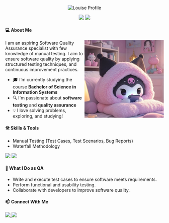 
<p align="center">
  <img src="https://github.com/louiseanne2/louiseanne2/blob/main/porpol.png?raw=true" alt="Louise Profile" width="800" />
</p>

<p align="center">
  <img src="https://media.giphy.com/media/mGcNjsfWAjY5AEZNw6/giphy.gif" width="50" />
  <img src="https://readme-typing-svg.herokuapp.com?font=Fira+Code&size=18&pause=1000&color=E70FF7&width=435&lines=Delivering+excellence+through+quality.;Prevent+defects%2C+ensure+perfection.;Because+flawless+matters." />
</p>


<h4 align="left">💻 About Me</h4>

<img src="https://github.com/louiseanne2/louiseanne2/blob/main/kuromi%20sleeping%20lol%20(1).jfif" width="50%" align="right" />

<p>
  I am an aspiring Software Quality Assurance specialist with few knowledge of manual testing.
  I aim to ensure software quality by applying structured testing techniques, and continuous improvement practices.
</p>

<ul>
  <li>🎓 I’m currently studying the course <strong>Bachelor of Science in Information Systems</strong></li>
  <li>🔍 I'm passionate about <strong>software testing</strong> and <strong>quality assurance</strong></li>
  <li>💡 I love solving problems, exploring, and studying!</li>
</ul>


<h4 align="left">🛠 Skills & Tools</h4>
<ul>
  <li>Manual Testing (Test Cases, Test Scenarios, Bug Reports)</li>
  <li>Waterfall Methodology</li>
</ul>

<p align="left">
  <img src="https://img.shields.io/badge/Manual%20Testing-007ACC?style=for-the-badge&logo=testing-library&logoColor=white"/>
  <img src="https://img.shields.io/badge/Waterfall%20Model-4CAF50?style=for-the-badge&logo=water&logoColor=white"/>
</p>


<h4 align="left">📌 What I Do as QA</h4>
<ul>
  <li>Write and execute test cases to ensure software meets requirements.</li>
  <li>Perform functional and usability testing.</li>
  <li>Collaborate with developers to improve software quality.</li>
</ul>


<h4 align="left">📫 Connect With Me</h4>
<p align="left">
  <a href="https://www.facebook.com/profile.php?id=61553677047863" target="_blank">
    <img src="https://img.shields.io/badge/Facebook-B36AE2?style=for-the-badge&logo=facebook&logoColor=white"/>
  </a>
  <a href="mailto:louiseannesuriobechayda@gmail.com" target="_blank">
    <img src="https://img.shields.io/badge/Email-D14836?style=for-the-badge&logo=gmail&logoColor=white"/>
  </a>
</p>
